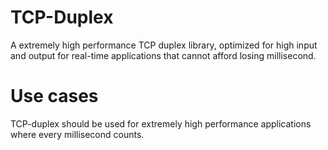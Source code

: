 # TCP-Duplex

A extremely high performance TCP duplex library, optimized for high input and output for real-time applications that cannot afford losing millisecond.

# Use cases

TCP-duplex should be used for extremely high performance applications where every millisecond counts.

